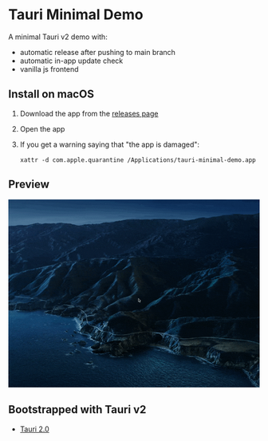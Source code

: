 # Tauri Minimal Demo

A minimal Tauri v2 demo with:

- automatic release after pushing to main branch
- automatic in-app update check
- vanilla js frontend

## Install on macOS

1. Download the app from the [releases page](https://github.com/sitek94/tauri-minimal-demo/releases)
2. Open the app
3. If you get a warning saying that "the app is damaged":

   ```
   xattr -d com.apple.quarantine /Applications/tauri-minimal-demo.app
   ```

## Preview

![in-app update](./docs/in-app-update.gif)

## Bootstrapped with Tauri v2

- [Tauri 2.0](https://tauri.app/)
